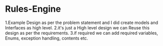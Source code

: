 # Rules-Engine
1.Example Design as per the problem statement and I did create models and Interfaces as high level.
2.it's just a High level design we can Reuse this design as per the requirements.
3.if required we can add required variables, Enums, exception handling, contents etc.
